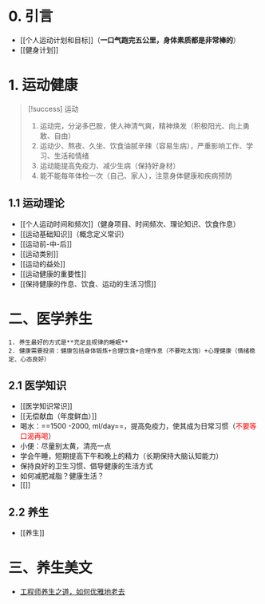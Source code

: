 # 0. 引言 
- [[个人运动计划和目标]]（**一口气跑完五公里，身体素质都是非常棒的**）
- [[健身计划]]


# 1. 运动健康
> [!success] 运动
> 1. 运动完，分泌多巴胺，使人神清气爽，精神焕发（积极阳光、向上勇敢、自由）
> 2. 运动少、熬夜、久坐、饮食油腻辛辣（容易生病），严重影响工作、学习、生活和情绪
> 3. 运动能提高免疫力、减少生病（保持好身材）
> 4. 能不能每年体检一次（自己、家人），注意身体健康和疾病预防
## 1.1 运动理论
- [[个人运动时间和频次]]（健身项目、时间频次、理论知识、饮食作息）
-  [[运动基础知识]]（概念定义常识）
- [[运动前-中-后]]
- [[运动类别]]
- [[运动的益处]]
- [[运动健康的重要性]]
- [[保持健康的作息、饮食、运动的生活习惯]]
# 二、医学养生
```ad-info
1. 养生最好的方式是**充足且规律的睡眠**
2. 健康需要投资：健康包括身体锻炼+合理饮食+合理作息（不要吃太饱）+心理健康（情绪稳定、心态良好）
```
## 2.1 医学知识
- [[医学知识常识]]
- [[无偿献血（年度鲜血）]]
- 喝水：==1500 -2000, ml/day==，提高免疫力，使其成为日常习惯（<font color="#ff0000">不要等口渴再喝</font>）
- 小便：尽量别太黄，清亮一点
- 学会午睡，短期提高下午和晚上的精力（长期保持大脑认知能力）
- 保持良好的卫生习惯、倡导健康的生活方式
- 如何减肥减脂？健康生活？
- [[]]
## 2.2 养生
- [[养生]]


# 三、养生美文
- [工程师养生之道，如何优雅地老去](https://mp.weixin.qq.com/s/zCz-aZK1hVW5duNuyLahuw)
